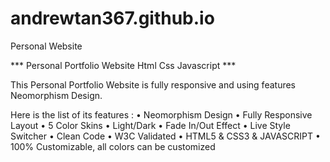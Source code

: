 # andrewtan367.github.io
Personal Website

*** Personal Portfolio Website Html Css Javascript ***

 This Personal Portfolio Website is fully responsive and using features Neomorphism Design.
 
 Here is the list of its features :
• Neomorphism Design
• Fully Responsive Layout
• 5 Color Skins 
• Light/Dark
• Fade In/Out Effect
• Live Style Switcher
• Clean Code
• W3C Validated
• HTML5 & CSS3 & JAVASCRIPT
• 100% Customizable, all colors can be customized

